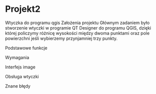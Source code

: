# Projekt2
Wtyczka do programu qgis
Założenia projektu
Głównym zadaniem było stworzenie wtyczki w programie QT Designer do programu QGIS, dzięki której policzymy różnicę wysokości między dwoma punktami oraz pole powierzchni jeśli wybierzemy przynjamniej trzy punkty.


Podstawowe funkcje

Wymagania


Interfejs
image


Obsługa wtyczki


Znane błędy
